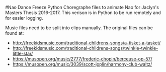 #Nao Dance Freeze Python
Choregraphe files to animate Nao for Jaclyn's Masters Thesis 2016-2017. This verison is in Python to be run remotely and for easier logging.

Music files need to be split into clips manually. The original files can be found at:
* http://freekidsmusic.com/traditional-childrens-songs/a-tisket-a-tasket/
* http://freekidsmusic.com/traditional-childrens-songs/twinkle-twinkle-little-star/
* https://musopen.org/music/2777/frederic-chopin/berceuse-op-57/
* https://musopen.org/music/3039/scott-joplin/harmony-club-waltz/